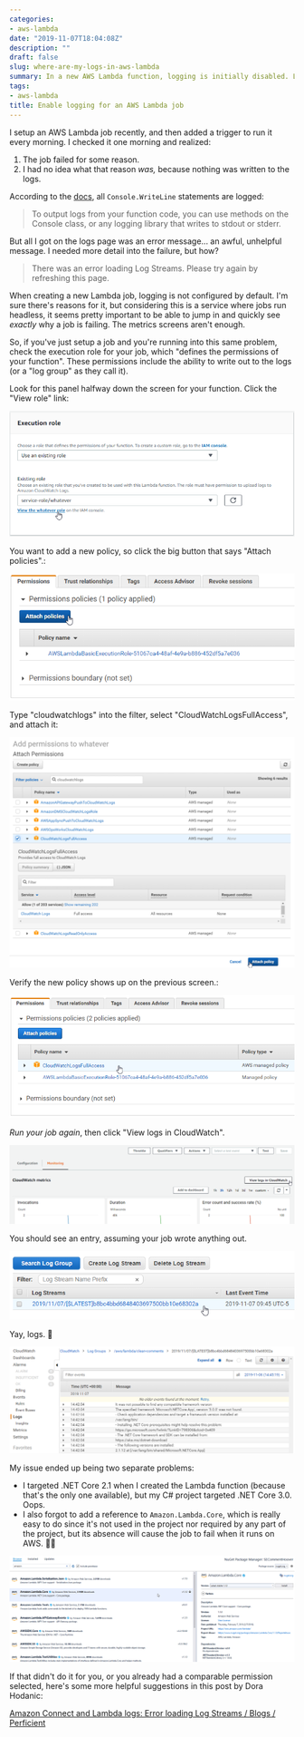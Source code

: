 ```yaml
---
categories:
- aws-lambda
date: "2019-11-07T18:04:08Z"
description: ""
draft: false
slug: where-are-my-logs-in-aws-lambda
summary: In a new AWS Lambda function, logging is initially disabled. Lets see how to enable it, for those times where additional detail is needed.
tags:
- aws-lambda
title: Enable logging for an AWS Lambda job
---
```

I setup an AWS Lambda job recently, and then added a trigger to run it every morning. I checked it one morning and realized:

1. The job failed for some reason.
2. I had no idea what that reason _was,_ because nothing was written to the logs.

According to the [docs](https://docs.aws.amazon.com/lambda/latest/dg/dotnet-logging.html), all `Console.WriteLine` statements are logged:

> To output logs from your function code, you can use methods on the Console class, or any logging library that writes to stdout or stderr.

But all I got on the logs page was an error message... an awful, unhelpful message. I needed more detail into the failure, but how?

> There was an error loading Log Streams. Please try again by refreshing this page.

When creating a new Lambda job, logging is not configured by default. I'm sure there's reasons for it, but considering this is a service where jobs run headless, it seems pretty important to be able to jump in and quickly see _exactly_ why a job is failing. The metrics screens aren't enough.

So, if you've just setup a job and you're running into this same problem, check the execution role for your job, which "defines the permissions of your function". These permissions include the ability to write out to the logs (or a "log group" as they call it).

Look for this panel halfway down the screen for your function. Click the "View role" link:

![](enable_logging1.png)

You want to add a new policy, so click the big button that says "Attach policies".:

![](enable_logging2.png)

Type "cloudwatchlogs" into the filter, select "CloudWatchLogsFullAccess", and attach it:

![](enable_logging3.png)

Verify the new policy shows up on the previous screen.:

![](enable_logging4.png)

*Run your job again*, then click "View logs in CloudWatch".

![](enable_logging5.png)

You should see an entry, assuming your job wrote anything out.

![](enable_logging6.png)

Yay, logs. 🎉

![](enable_logging7.png)

My issue ended up being two separate problems:

- I targeted .NET Core 2.1 when I created the Lambda function (because that's the only one available), but my C# project targeted .NET Core 3.0. Oops.
- I also forgot to add a reference to `Amazon.Lambda.Core`, which is really easy to do since it's not used in the project nor required by any part of the project, but its absence will cause the job to fail when it runs on AWS. 🤦‍♂️

![](aws-lambda-core.png)

If that didn't do it for you, or you already had a comparable permission selected, here's some more helpful suggestions in this post by Dora Hodanic:

[Amazon Connect and Lambda logs: Error loading Log Streams / Blogs / Perficient](https://blogs.perficient.com/2018/02/12/error-loading-log-streams/)
